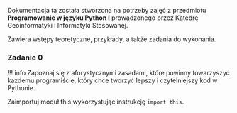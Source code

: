 Dokumentacja ta została stworzona na potrzeby zajęć z przedmiotu **Programowanie w języku Python I** prowadzonego przez Katedrę Geoinformatyki i Informatyki Stosowanej.

Zawiera wstępy teoretyczne, przykłady, a także zadania do wykonania.

### Zadanie 0

!!! info 
    Zapoznaj się z aforystycznymi zasadami, które powinny towarzyszyć każdemu programiście, który chce tworzyć lepszy i czytelniejszy kod w Pythonie.

Zaimportuj moduł this wykorzystując instrukcję `import this`. 
